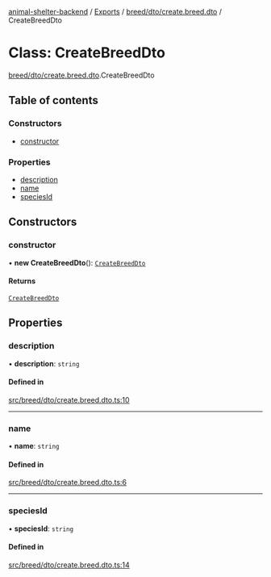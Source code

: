 [animal-shelter-backend](../README.md) / [Exports](../modules.md) / [breed/dto/create.breed.dto](../modules/breed_dto_create_breed_dto.md) / CreateBreedDto

# Class: CreateBreedDto

[breed/dto/create.breed.dto](../modules/breed_dto_create_breed_dto.md).CreateBreedDto

## Table of contents

### Constructors

- [constructor](breed_dto_create_breed_dto.CreateBreedDto.md#constructor)

### Properties

- [description](breed_dto_create_breed_dto.CreateBreedDto.md#description)
- [name](breed_dto_create_breed_dto.CreateBreedDto.md#name)
- [speciesId](breed_dto_create_breed_dto.CreateBreedDto.md#speciesid)

## Constructors

### constructor

• **new CreateBreedDto**(): [`CreateBreedDto`](breed_dto_create_breed_dto.CreateBreedDto.md)

#### Returns

[`CreateBreedDto`](breed_dto_create_breed_dto.CreateBreedDto.md)

## Properties

### description

• **description**: `string`

#### Defined in

[src/breed/dto/create.breed.dto.ts:10](https://github.com/B4LiN7/animal-shelter-backend/blob/5a6ce9f/src/breed/dto/create.breed.dto.ts#L10)

___

### name

• **name**: `string`

#### Defined in

[src/breed/dto/create.breed.dto.ts:6](https://github.com/B4LiN7/animal-shelter-backend/blob/5a6ce9f/src/breed/dto/create.breed.dto.ts#L6)

___

### speciesId

• **speciesId**: `string`

#### Defined in

[src/breed/dto/create.breed.dto.ts:14](https://github.com/B4LiN7/animal-shelter-backend/blob/5a6ce9f/src/breed/dto/create.breed.dto.ts#L14)
